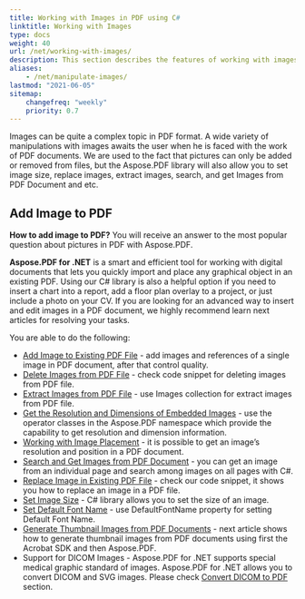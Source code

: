 ```yaml
---
title: Working with Images in PDF using C#
linktitle: Working with Images
type: docs
weight: 40
url: /net/working-with-images/
description: This section describes the features of working with images in a PDF file using C# library.
aliases:    
    - /net/manipulate-images/
lastmod: "2021-06-05"
sitemap:
    changefreq: "weekly"
    priority: 0.7
---
```


Images can be quite a complex topic in PDF format. A wide variety of manipulations with images awaits the user when he is faced with the work of PDF documents. We are used to the fact that pictures can only be added or removed from files, but the Aspose.PDF library will also allow you to set image size, replace images, extract images, search, and get Images from PDF Document and etc.

## Add Image to PDF

**How to add image to PDF?** You will receive an answer to the most popular question about pictures in PDF with Aspose.PDF.

**Aspose.PDF for .NET** is a smart and efficient tool for working with digital documents that lets you quickly import and place any graphical object in an existing PDF.
Using our C# library is also a helpful option if you need to insert a chart into a report, add a floor plan overlay to a project, or just include a photo on your CV. If you are looking for an advanced way to insert and edit images in a PDF document, we highly recommend learn next articles for resolving your tasks.

You are able to do the following:

- [Add Image to Existing PDF File](/pdf/net/add-image-to-existing-pdf-file/) - add images and references of a single image in PDF document, after that control quality.
- [Delete Images from PDF File](/pdf/net/delete-images-from-pdf-file/) - check code snippet for deleting images from PDF file.
- [Extract Images from PDF File](/pdf/net/extract-images-from-pdf-file/) - use Images collection for extract images from PDF file.
- [Get the Resolution and Dimensions of Embedded Images](/pdf/net/get-resolution-and-dimensions-of-embedded-images/) - use the operator classes in the Aspose.PDF namespace which provide the capability to get resolution and dimension information.
- [Working with Image Placement](/pdf/net/working-with-image-placement/) - it is possible to get an image’s resolution and position in a PDF document.
- [Search and Get Images from PDF Document](/pdf/net/search-and-get-images-from-pdf-document/) - you can get an image from an individual page and search among images on all pages with C#.
- [Replace Image in Existing PDF File](/pdf/net/replace-image-in-existing-pdf-file/) - check our code snippet, it shows you how to replace an image in a PDF file.
- [Set Image Size](/pdf/net/set-image-size/) - C# library allows you to set the size of an image.
- [Set Default Font Name](/pdf/net/set-default-font-name/) - use DefaultFontName property for setting Default Font Name.
- [Generate Thumbnail Images from PDF Documents](/pdf/net/generate-thumbnail-images-from-pdf-documents/) - next article shows how to generate thumbnail images from PDF documents using first the Acrobat SDK and then Aspose.PDF.
- Support for DICOM Images - Aspose.PDF for .NET supports special medical graphic standard of images. Aspose.PDF for .NET allows you to convert DICOM and SVG images. Please check [Convert DICOM to PDF](/pdf/net/convert-dicom-to-pdf/) section.
